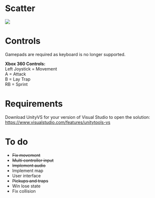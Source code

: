 # Scatter
<img src="http://i.imgur.com/dlXGtjT.png"/>

# Controls
Gamepads are required as keyboard is no longer supported.  
  
**Xbox 360 Controls:**  
Left Joystick = Movement  
A = Attack  
B = Lay Trap  
RB = Sprint  

# Requirements
Download UnityVS for your version of Visual Studio to open the solution:  
https://www.visualstudio.com/features/unitytools-vs  

# To do
- ~~Fix movement~~
- ~~Multi controller input~~
- ~~Implement audio~~
- Implement map
- User interface
- ~~Pickups and traps~~
- Win lose state
- Fix collision
